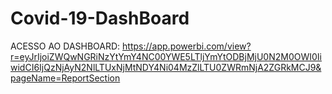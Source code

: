 # Covid-19-DashBoard
ACESSO AO DASHBOARD: https://app.powerbi.com/view?r=eyJrIjoiZWQwNGRiNzYtYmY4NC00YWE5LTljYmYtODBjMjU0N2M0OWI0IiwidCI6IjQzNjAyN2NlLTUxNjMtNDY4Ni04MzZlLTU0ZWRmNjA2ZGRkMCJ9&pageName=ReportSection
